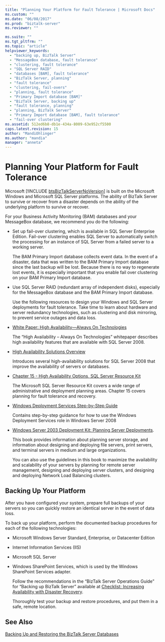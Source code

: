 ```yaml
---
title: "Planning Your Platform for Fault Tolerance | Microsoft Docs"
ms.custom: ""
ms.date: "06/08/2017"
ms.prod: "biztalk-server"
ms.reviewer: ""

ms.suite: ""
ms.tgt_pltfrm: ""
ms.topic: "article"
helpviewer_keywords: 
  - "backing up, BizTalk Server"
  - "MessageBox database, fault tolerance"
  - "clustering, fault tolerance"
  - "SQL Server RAID"
  - "databases [BAM], fault tolerance"
  - "BizTalk Server, planning"
  - "fault tolerance"
  - "clustering, fail-overs"
  - "planning, fault tolerance"
  - "Primary Import database [BAM]"
  - "BizTalk Server, backing up"
  - "fault tolerance, planning"
  - "planning, BizTalk Server"
  - "Primary Import database [BAM], fault tolerance"
  - "fail-over clustering"
ms.assetid: 512ed6b8-db1e-434a-8009-63e952cf5500
caps.latest.revision: 15
author: "MandiOhlinger"
ms.author: "mandia"
manager: "anneta"
---
```

# Planning Your Platform for Fault Tolerance
Microsoft [!INCLUDE [btsBizTalkServerNoVersion](../includes/btsbiztalkservernoversion-md.md)] is built on the Microsoft Windows and Microsoft SQL Server platforms. The ability of BizTalk Server to survive or recover from a disaster depends on the ability of the underlying platform to survive or recover.  
  
 For your Business Activity Monitoring (BAM) databases and your MessageBox database, we recommend you do the following:  
  
- Set up fail-over clustering, which is available in SQL Server Enterprise Edition. Fail-over clustering enables SQL Server to automatically switch the processing for an instance of SQL Server from a failed server to a working server.  
  
   The BAM Primary Import database collects event data. In the event of a disaster, data that was written to the BAM Primary Import database since the last backup will be lost. Because there is no way to regenerate lost events, it is especially important that you enable fail over clustering on your BAM Primary Import database.  
  
- Use SQL Server RAID (redundant array of independent disks), especially for the MessageBox database and the BAM Primary Import database.  
  
  Use the following resources to design your Windows and SQL Server deployments for fault tolerance. Take time to learn about hardware and server redundancy technologies, such as clustering and disk mirroring, to prevent service outages and data loss.  
  
- [White Paper: High Availability—Always On Technologies](http://go.microsoft.com/fwlink/?LinkId=130376)  
  
   The “High Availability – Always On Technologies” whitepaper describes high availability features that are available with SQL Server 2008.  
  
- [High Availability Solutions Overview](http://go.microsoft.com/fwlink/?LinkId=130377)  
  
   Introduces several high-availability solutions for SQL Server 2008 that improve the availability of servers or databases.  
  
- [Chapter 15 - High Availability Options, SQL Server Resource Kit](http://go.microsoft.com/fwlink/?LinkId=24431)  
  
   The Microsoft SQL Server Resource Kit covers a wide range of administrative and deployment planning areas. Chapter 15 covers planning for fault tolerance and recovery.  
  
- [Windows Deployment Services Step-by-Step Guide](http://go.microsoft.com/fwlink/?LinkId=130379)  
  
   Contains step-by-step guidance for how to use the Windows Deployment Services role in Windows Server 2008  
  
- [Windows Server 2003 Deployment Kit: Planning Server Deployments](http://go.microsoft.com/fwlink/?LinkId=24433).  
  
   This book provides information about planning server storage, and information about designing and deploying file servers, print servers, and terminal servers in medium and large organizations.  
  
   You can also use the guidelines in this book to maximize the availability and scalability of your servers by planning for remote server management, designing and deploying server clusters, and designing and deploying Network Load Balancing clusters.  
  
## Backing Up Your Platform  
 After you have configured your system, prepare full backups of your servers so you can quickly restore an identical server in the event of data loss.  
  
 To back up your platform, perform the documented backup procedures for each of the following technologies:  
  
- Microsoft Windows Server Standard, Enterprise, or Datacenter Edition  
  
- Internet Information Services (IIS)  
  
- Microsoft SQL Server  
  
- Windows SharePoint Services, which is used by the Windows SharePoint Services adapter.  
  
  Follow the recommendations in the “BizTalk Server Operations Guide” for “Backing up BizTalk Server” available at [Checklist: Increasing Availability with Disaster Recovery](http://go.microsoft.com/fwlink/?LinkId=130498).  
  
  Thoroughly test your backup and restore procedures, and put them in a safe, remote location.  
  
## See Also  
 [Backing Up and Restoring the BizTalk Server Databases](../core/backing-up-and-restoring-the-biztalk-server-databases.md)